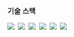 <!--
**fpdjsns/fpdjsns** is a ✨ _special_ ✨ repository because its `README.md` (this file) appears on your GitHub profile.

Here are some ideas to get you started:

- 🔭 I’m currently working on ...
- 🌱 I’m currently learning ...
- 👯 I’m looking to collaborate on ...
- 🤔 I’m looking for help with ...
- 💬 Ask me about ...
- 📫 How to reach me: ...
- 😄 Pronouns: ...
- ⚡ Fun fact: ...


-->

### 기술 스택  
<img src="https://img.shields.io/badge/Java-007396?style=for-the-badge&logo=Java&logoColor=white"/></a>&nbsp;
<img src="https://img.shields.io/badge/Kotlin-7F52FF?style=for-the-badge&logo=Kotlin&logoColor=white"/></a>&nbsp;
<img src="https://img.shields.io/badge/Spring Boot-6DB33F?style=for-the-badge&logo=Spring Boot&logoColor=white"/></a>&nbsp;
<img src="https://img.shields.io/badge/mysql-4479A1?style=for-the-badge&logo=mysql&logoColor=white"/></a>&nbsp;
<img src="https://img.shields.io/badge/github-181717?style=for-the-badge&logo=github&logoColor=white"/></a>&nbsp;
<img src="https://img.shields.io/badge/git-F05032?style=for-the-badge&logo=git&logoColor=white"/></a>&nbsp;
  
  
  
